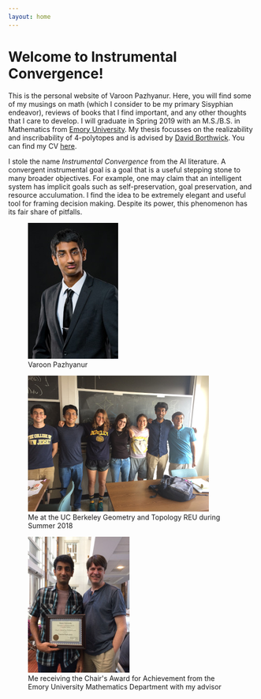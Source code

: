 ```yaml
---
layout: home
---
```

# Welcome to Instrumental Convergence!

This is the personal website of Varoon Pazhyanur. Here, you will find some of my musings on math (which I consider to be my primary Sisyphian endeavor), reviews of books that I find important, and any other thoughts that I care to develop. I will graduate in Spring 2019 with an M.S./B.S. in Mathematics from [Emory University](https://math.emory.edu/home/). My thesis focusses on the realizability and inscribability of 4-polytopes and is advised by [David Borthwick](https://www.mathcs.emory.edu/~davidb/). You can find my CV [here](/assets/cv.pdf).

I stole the name _Instrumental Convergence_ from the AI literature. A convergent instrumental goal is a goal that is a useful stepping stone to many broader objectives. For example, one may claim that an intelligent system has implicit goals such as self-preservation, goal preservation, and resource acculumation. I find the idea to be extremely elegant and useful tool for framing decision making. Despite its power, this phenomenon has its fair share of pitfalls.

<div class="index_trio_layout">
    <figure class="three_adjacent_pics">
        <img src="/assets/images/varoonpazhyanur_scaled.jpg" alt="Varoon Pazhyanur"/>
        <figcaption>Varoon Pazhyanur</figcaption>
    </figure>
    <figure class= "three_adjacent_pics">
        <img src= "/assets/images/ucberkeley_reu_2018_scaled.jpg" alt="ucberkeley_reu_2018_scaled.jpg"/> 
        <figcaption> Me at the UC Berkeley Geometry and Topology REU during Summer 2018</figcaption>
    </figure>
    <figure class="three_adjacent_pics">
        <img src="/assets/images/awardpic_scaled.jpg" alt="awardpic_scaled.jpg"/>
        <figcaption> Me receiving the Chair's Award for Achievement from the Emory University Mathematics Department with my advisor </figcaption>
    </figure>
</div>
